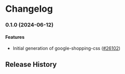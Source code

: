 # Changelog

### 0.1.0 (2024-06-12)

#### Features

* Initial generation of google-shopping-css ([#26102](https://github.com/googleapis/google-cloud-ruby/issues/26102)) 

## Release History
